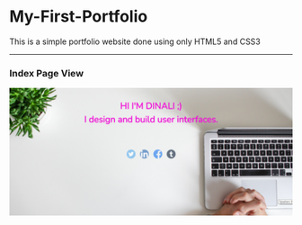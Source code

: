 # My-First-Portfolio

This is a simple portfolio website done using only HTML5 and CSS3

---
### Index Page View
![Index Page](images/por.png)
